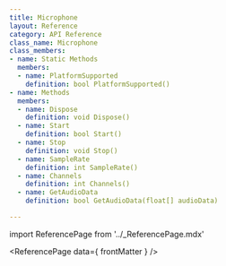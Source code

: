 ```yaml
---
title: Microphone
layout: Reference
category: API Reference
class_name: Microphone
class_members:
- name: Static Methods
  members:
  - name: PlatformSupported
    definition: bool PlatformSupported()
- name: Methods
  members:
  - name: Dispose
    definition: void Dispose()
  - name: Start
    definition: bool Start()
  - name: Stop
    definition: void Stop()
  - name: SampleRate
    definition: int SampleRate()
  - name: Channels
    definition: int Channels()
  - name: GetAudioData
    definition: bool GetAudioData(float[] audioData)

---
```

import ReferencePage from '../_ReferencePage.mdx'

<ReferencePage data={ frontMatter } />
